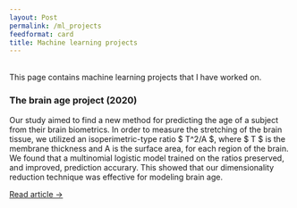 ```yaml
---
layout: Post
permalink: /ml_projects
feedformat: card
title: Machine learning projects
---
```

<br/>
This page contains machine learning projects that I have worked on.


### The brain age project (2020)

Our study aimed to find a new method for predicting the age of a subject from their brain biometrics. In order to measure the stretching of the brain tissue, we utilized an isoperimetric-type ratio $ T^2/A $, where $ T $ is the membrane thickness and A is the surface area, for each region of the brain. We found that a multinomial logistic model trained on the ratios preserved, and improved, prediction accurary. This showed that our dimensionality reduction technique was effective for modeling brain age. 

<p class="meta-title"><a href="/brain_age_project">Read article →</a></p>
